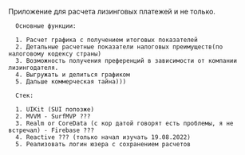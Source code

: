Приложение для расчета лизинговых платежей и не только.
      
      Основные функции:
      
      1. Расчет графика с получением итоговых показателей
      2. Детальные расчетные показатели налоговых преимуществ(по налоговому кодексу страны)
      3. Возможность получения преференций в зависимости от компании лизингодателя.
      4. Выгружать и делиться графиком
      5. Дальше коммерческая тайна)))
      
      Стек:
      
      1. UIKit (SUI попозже)
      2. MVVM - SurfMVP ???
      3. Realm or CoreData (с кор датой говорят есть проблемы, я не встречал) - Firebase ???
      4. Reactive ??? (только начал изучать 19.08.2022)
      5. Реализовать логин юзера с сохранением расчетов 
      
  
